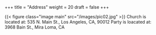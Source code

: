 +++
title = "Address"
weight = 20
draft = false
+++

{{< figure class="image main" src="/images/pic02.jpg" >}}
Church is located at: 535 N. Main St., Los Angeles, CA, 90012
Party is loacated at: 3968 Bain St., Mira Loma, CA